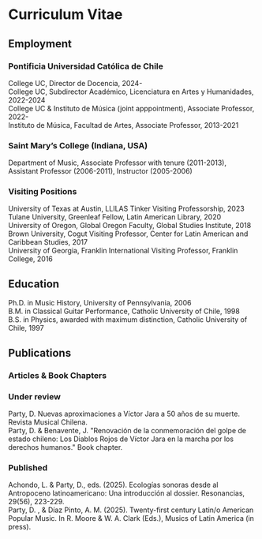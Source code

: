 # Curriculum Vitae
## Employment
### Pontificia Universidad Católica de Chile
College UC, Director de Docencia, 2024-    
College UC, Subdirector Académico, Licenciatura en Artes y Humanidades, 2022-2024  
College UC & Instituto de Música (joint apppointment), Associate Professor, 2022-  
Instituto de Música, Facultad de Artes, Associate Professor, 2013-2021  

### Saint Mary’s College (Indiana, USA)
Department of Music, Associate Professor with tenure (2011-2013),  Assistant Professor (2006-2011), Instructor (2005-2006)

### Visiting Positions
University of Texas at Austin, LLILAS Tinker Visiting Professorship, 2023  
Tulane University, Greenleaf Fellow, Latin American Library, 2020  
University of Oregon, Global Oregon Faculty, Global Studies Institute, 2018  
Brown University, Cogut Visiting Professor, Center for Latin American and Caribbean Studies, 2017  
University of Georgia, Franklin International Visiting Professor, Franklin College, 2016  

## Education
Ph.D. in Music History, University of Pennsylvania, 2006  
B.M. in Classical Guitar Performance, Catholic University of Chile, 1998  
B.S. in Physics, awarded with maximum distinction, Catholic University of Chile, 1997  

## Publications
### Articles & Book Chapters
### Under review
Party, D. Nuevas aproximaciones a Víctor Jara a 50 años de su muerte. Revista Musical Chilena.  
Party, D. & Benavente, J. "Renovación de la conmemoración del golpe de estado chileno: Los Diablos Rojos de Víctor Jara en la marcha por los derechos humanos." Book chapter.  

### Published
Achondo, L. & Party, D., eds. (2025). Ecologías sonoras desde al Antropoceno latinoamericano: Una introducción al dossier. Resonancias, 29(56), 223-229.  
Party, D. , & Díaz Pinto, A. M. (2025). Twenty-first century Latin/o American Popular Music. In R. Moore & W. A. Clark (Eds.), Musics of Latin America (in press).  
